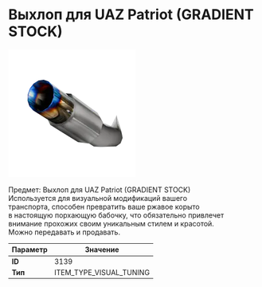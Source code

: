# Выхлоп для UAZ Patriot (GRADIENT STOCK)

![Item Image](../img/3139.webp?raw=true)

Предмет: Выхлоп для UAZ Patriot (GRADIENT STOCK)<br>Используется для визуальной модификаций вашего<br>транспорта, способен превратить ваше ржавое корыто<br>в настоящую порхающую бабочку, что обязательно привлечет<br>внимание прохожих своим уникальным стилем и красотой.<br>Можно передавать и продавать.


| Параметр | Значение |
|----------|----------|
| **ID** | 3139 |
| **Тип** | ITEM_TYPE_VISUAL_TUNING |

